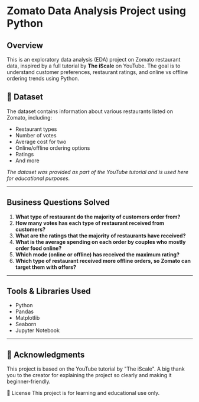 # Zomato Data Analysis Project using Python

##  Overview

This is an exploratory data analysis (EDA) project on Zomato restaurant data, inspired by a full tutorial by **The iScale** on YouTube. The goal is to understand customer preferences, restaurant ratings, and online vs offline ordering trends using Python.

## 📁 Dataset

The dataset contains information about various restaurants listed on Zomato, including:
- Restaurant types
- Number of votes
- Average cost for two
- Online/offline ordering options
- Ratings
- And more

 *The dataset was provided as part of the YouTube tutorial and is used here for educational purposes.*

---

##  Business Questions Solved

1. **What type of restaurant do the majority of customers order from?**  
2. **How many votes has each type of restaurant received from customers?**  
3. **What are the ratings that the majority of restaurants have received?**  
4. **What is the average spending on each order by couples who mostly order food online?**  
5. **Which mode (online or offline) has received the maximum rating?**  
6. **Which type of restaurant received more offline orders, so Zomato can target them with offers?**

---

##  Tools & Libraries Used

- Python 
- Pandas
- Matplotlib
- Seaborn
- Jupyter Notebook

---
## 🙏 Acknowledgments
This project is based on the YouTube tutorial by "The iScale".
A big thank you to the creator for explaining the project so clearly and making it beginner-friendly.

📌 License
This project is for learning and educational use only. 






